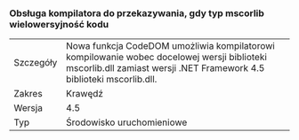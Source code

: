 ### <a name="compiler-support-for-type-forwarding-when-multi-targeting-mscorlib"></a>Obsługa kompilatora do przekazywania, gdy typ mscorlib wielowersyjność kodu

|   |   |
|---|---|
|Szczegóły|Nowa funkcja CodeDOM umożliwia kompilatorowi kompilowanie wobec docelowej wersji biblioteki mscorlib.dll zamiast wersji .NET Framework 4.5 biblioteki mscorlib.dll.|
|Zakres|Krawędź|
|Wersja|4.5|
|Typ|Środowisko uruchomieniowe|


